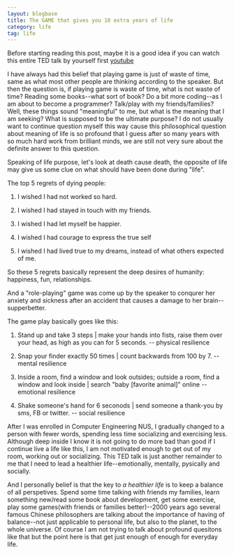 ```yaml
---
layout: blogbase
title: The GAME that gives you 10 extra years of life
category: life
tag: life
---
```

Before starting reading this post, maybe it is a good idea if you can watch this entire TED talk by yourself first [youtube](https://www.youtube.com/watch?v=lfBpsV1Hwqs&list=PLAC463A2B6B2CEC7F)

I have always had this belief that playing game is just of waste of time, same as what most other people are thinking according to the speaker. But then the question is, if playing game is waste of time, what is not waste of time? Reading some books--what sort of book? Do a bit more coding--as I am about to become a programmer? Talk/play with my friends/families? Well, these things sound "meaningful" to me, but what is the meaning that I am seeking? What is supposed to be the ultimate purpose? I do not usually want to continue question  myself this way cause this philosophical question about meaning of life is so profound that I guess after so many years with so much hard work from brilliant minds, we are still not very sure about the definite answer to this question.

Speaking of life purpose, let's look at death cause death, the opposite of life may give us some clue on what should have been done during "life".

The top 5 regrets of dying people:

1. I wished I had not worked so hard.

2. I wished I had stayed in touch with my friends.

3. I wished I had let myself be happier.

4. I wished I had courage to express the true self

5. I wished I had lived true to my dreams, instead of what others expected of me.

So these 5 regrets basically represent the deep desires of humanity: happiness, fun, relationships.

And a "role-playing" game was come up by the speaker to conqurer her anxiety and sickness after an accident that causes a damage to her brain--supperbetter.

The game play basically goes like this:

1. Stand up and take 3 steps | make your hands into fists, raise them over your head, as high as you can for 5 seconds. -- physical resilience

2. Snap your finder exactly 50 times | count backwards from 100 by 7. -- mental resilience

3. Inside a room, find a window and look outsides; outside a room, find a window and look inside | search "baby [favorite animal]" online -- emotional resilience

4. Shake someone's hand for 6 seconods | send someone a thank-you by sms, FB or twitter. -- social resilience

After I was enrolled in Computer Engineering NUS, I gradually changed to a person with fewer words, spending less time socializing and exercising less. Although deep inside I know it is not going to do more bad than good if I continue live a life like this, I am not motivated enough to get out of my room, working out or socializing. This TED talk is just another remainder to me that I need to lead a healthier life--emotionally, mentally, pysically and socially.

And I personally belief is that the key to *a healthier life* is to keep a balance of all perspetives. Spend some time talking with friends my families, learn something new/read some book about development, get some exercise, play some games(with friends or families better)--2000 years ago several famous Chinese philosophers are talking about the importance of having of balance--not just applicable to personal life, but also to the planet, to the whole universe. Of course I am not trying to talk about profound quesitons like that but the point here is that get just enough of enough for everyday life.
